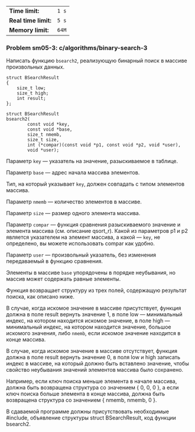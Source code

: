 |                      |       |
|----------------------|-------|
| **Time limit:**      | `1 s` |
| **Real time limit:** | `5 s` |
| **Memory limit:**    | `64M` |


### Problem sm05-3: c/algorithms/binary-search-3

Написать функцию `bsearch2`, реализующую бинарный поиск в массиве произвольных данных.

    
    
    struct BSearchResult
    {
        size_t low;
        size_t high;
        int result;
    };
    
    struct BSearchResult
    bsearch2(
            const void *key,
            const void *base,
            size_t nmemb,
            size_t size,
            int (*compar)(const void *p1, const void *p2, void *user),
            void *user);

Параметр `key` — указатель на значение, разыскиваемое в таблице.

Параметр `base` — адрес начала массива элементов.

Тип, на который указывает `key`, должен совпадать с типом элементов массива.

Параметр `nmemb` — количество элементов в массиве.

Параметр `size` — размер одного элемента массива.

Параметр `compar` — функция сравнения разыскиваемого значение и элемента массива (см. описание
qsort_r). Какой из параметров p1 и p2 является указателем на элемент массива, а какой — `key`, не
определено, вы можете использовать compar как удобно.

Параметр `user` — произвольный указатель, без изменения передаваемый в функцию сравнения.

Элементы в массиве `base` упорядочены в порядке неубывания, но массив может содержать равные
элементы.

Функция возвращает структуру из трех полей, содержащую результат поиска, как описано ниже.

В случае, когда искомое значение в массиве присутствует, функция должна в поле result вернуть
значение 1, в поле low — минимальный индекс, на котором находится искомое значение, в поле high —
минимальный индекс, на котором находится значение, большое искомого значения, либо `nmemb`, если
искомое значение находится в конце массива.

В случае, когда искомое значение в массиве отсутствует, функция должна в поле result вернуть
значение 0, в поля low и high записать индекс в массиве, на который должно быть вставлено значение,
чтобы свойство неубывания значений элементов массива было сохранено.

Например, если ключ поиска меньше элемента в начале массива, должна быть возвращена структура со
значением { 0, 0, 0 }, а если ключ поиска больше элемента в конце массива, должна быть возвращена
структура со значением { nmemb, nmemb, 0 }.

В сдаваемой программе должны присутствовать необходимые #include, объявление структуры struct
BSearchResult, код функции bsearch2.
